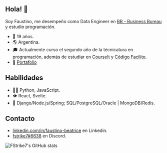 ## Hola! 👋
Soy Faustino, me desempeño como Data Engineer en [BB - Business Bureau](http://bb.vision/) y estudio programación.<br/>
- 🎂 19 años.
- 🌎 Argentina.
- 🎓 Actualmente curso el segundo año de la técnicatura en programación, además de estudiar en [CourseIt](https://courseit.io/) y [Código Facilito](https://codigofacilito.com/).
- 💼 [Portafolio](https://fstrike7.github.io/portafolio/index.html)

## Habilidades
- 👨‍💻 Python, JavaScript.
- 👁️ React, Svelte.
- 💽 Django/Node.js/Spring; SQL/PostgreSQL/Oracle | MongoDB/Redis.

## Contacto
- [linkedin.com/in/faustino-beatrice](https://www.linkedin.com/in/faustino-beatrice/) en Linkedin.
- [fstrike7#6638](./) en Discord.

![FStrike7's GitHub stats](https://github-readme-stats.vercel.app/api?username=fstrike7&show_icons=true&theme=nightowl)
